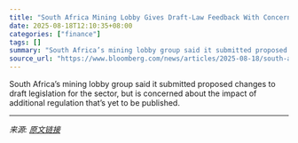 ```yaml
---
title: "South Africa Mining Lobby Gives Draft-Law Feedback With Concerns"
date: 2025-08-18T12:10:35+08:00
categories: ["finance"]
tags: []
summary: "South Africa’s mining lobby group said it submitted proposed changes to draft legislation for the sector, but is concerned about the impact of additional regulation that’s yet to be published."
source_url: "https://www.bloomberg.com/news/articles/2025-08-18/south-africa-mining-lobby-gives-draft-law-feedback-with-concerns"
---
```


South Africa’s mining lobby group said it submitted proposed changes to draft legislation for the sector, but is concerned about the impact of additional regulation that’s yet to be published.

---

*来源: [原文链接](https://www.bloomberg.com/news/articles/2025-08-18/south-africa-mining-lobby-gives-draft-law-feedback-with-concerns)*
